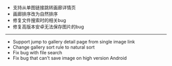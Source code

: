 - 支持从单图链接跳转画廊详情页
- 画廊排序改为自然排序
- 修复文件搜索时的相关bug
- 修复高版本安卓无法保存图片的bug

------------------------------------------------------------------------------------------

- Support jump to gallery detail page from single image link
- Change gallery sort rule to natural sort
- Fix bug with file search
- Fix bug that can't save image on high version Android